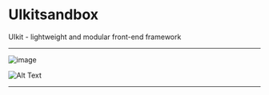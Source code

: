 # UIkitsandbox
UIkit - lightweight and modular front-end framework
***
![image](https://user-images.githubusercontent.com/19554935/49054861-b0af5f00-f1c3-11e8-9327-9c1a0fadd666.png)

![Alt Text](https://github.com/ofuen/UIkitsandbox/blob/master/screenshot/2018-11-26_21-35-45.gif)
***
